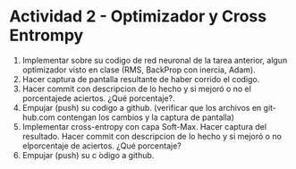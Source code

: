 # Actividad 2 - Optimizador y Cross Entrompy

1.  Implementar sobre su codigo de red neuronal de la tarea anterior, algun optimizador visto en clase (RMS, BackProp con inercia, Adam).
2.  Hacer captura de pantalla resultante de haber corrido el codigo.
3.  Hacer commit con descripcion de lo hecho y si mejoró o no el porcentajede aciertos. ¿Qué porcentaje?.
4.  Empujar  (push)  su  codigo  a  github.   (verificar  que  los  archivos  en  git-hub.com contengan los cambios y la captura de pantalla)
5.  Implementar cross-entropy con capa Soft-Max.  Hacer captura del resultado.   Hacer  commit  con  descripcion  de  lo  hecho  y  si  mejoró  o  no  elporcentaje de aciertos.  ¿Qué porcentaje?
6.  Empujar (push) su c ́odigo a github.